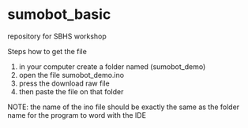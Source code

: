 # sumobot_basic
repository for SBHS workshop


Steps how to get the file
1. in your computer create a folder named (sumobot_demo)
2. open the file sumobot_demo.ino
3. press the download raw file
4. then paste the file on that folder

NOTE: the name of the ino file should be exactly the same as the folder name for the program to word with the IDE
